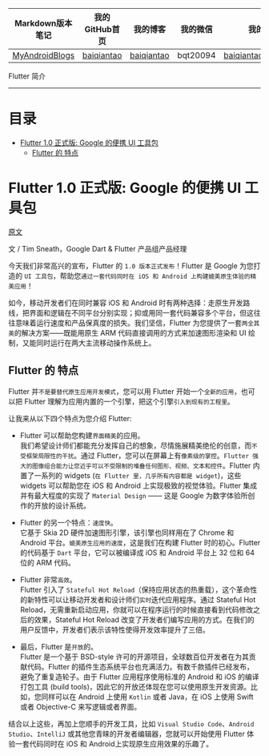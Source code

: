 | Markdown版本笔记 | 我的GitHub首页 | 我的博客 | 我的微信 | 我的邮箱 |  
| :------------: | :------------: | :------------: | :------------: | :------------: |  
| [MyAndroidBlogs][Markdown] | [baiqiantao][GitHub] | [baiqiantao][博客] | bqt20094 | baiqiantao@sina.com |  
  
[Markdown]:https://github.com/baiqiantao/MyAndroidBlogs  
[GitHub]:https://github.com/baiqiantao  
[博客]:http://www.cnblogs.com/baiqiantao/  
  
Flutter 简介  
***  
目录  
===  

- [Flutter 1.0 正式版: Google 的便携 UI 工具包](#Flutter-10-正式版-Google-的便携-UI-工具包)
	- [Flutter 的 特点](#Flutter-的-特点)
  
# Flutter 1.0 正式版: Google 的便携 UI 工具包  
[原文](https://mp.weixin.qq.com/s/hCIN42OMmmc6HkOveegwWQ)  
  
文 / Tim Sneath，Google Dart & Flutter 产品组产品经理  
  
今天我们非常高兴的宣布，Flutter 的 `1.0 版本正式发布`！Flutter 是 Google 为您打造的 `UI 工具包`，帮助您`通过一套代码同时在 iOS 和 Android 上构建媲美原生体验的精美应用`！  
  
如今，移动开发者们在同时兼容 iOS 和 Android 时有两种选择：走原生开发路线，把界面和逻辑在不同平台分别实现；抑或用同一套代码兼容多个平台，但这往往意味着运行速度和产品保真度的损失。我们坚信，Flutter 为您提供了一套`两全其美`的解决方案——既能用原生 ARM 代码直接调用的方式来加速图形渲染和 UI 绘制，又能同时运行在两大主流移动操作系统上。  
  
## Flutter 的 特点  
Flutter 并`不是要替代原生应用开发模式`，您可以用 Flutter 开始一个`全新的应用`，也可以把 Flutter 理解为应用内置的一个引擎，把这个引擎`引入到现有的工程里`。  
  
让我来从以下四个特点为您介绍 Flutter:   
  
- Flutter 可以帮助您构建`界面精美`的应用。  
我们希望设计师们都能充分发挥自己的想象，尽情施展精美绝伦的创意，而`不受框架局限性的干扰`。通过 Flutter，您可以在屏幕上有`像素级的掌控`。`Flutter 强大的图像组合能力让您近乎可以不受限制的堆叠任何图形、视频、文本和控件`。Flutter 内置了一系列的 widgets (`在 Flutter 里，几乎所有内容都是 widget`)，这些 widgets 可以帮助您在 iOS 和 Android 上实现极致的视觉体验。Flutter 集成并有最大程度的实现了 `Material Design` —— 这是 Google 为数字体验所创作的开放的设计系统。  
  
- Flutter 的另一个特点：`速度快`。  
它基于 Skia 2D 硬件加速图形引擎，该引擎也同样用在了 Chrome 和 Android 平台。`媲美原生应用的速度`，这是我们在构建 Flutter 时的初心。Flutter 的代码基于 `Dart` 平台，它可以被编译成 iOS 和 Android 平台上 32 位和 64 位的 ARM 代码。  
  
- Flutter 非常`高效`。  
Flutter 引入了 `Stateful Hot Reload`（保持应用状态的热重载），这个革命性的新特性可以让移动开发者和设计师们`实时`迭代应用程序。通过 Stateful Hot Reload，无需重新启动应用，你就可以在程序运行的时候直接看到代码修改之后的效果，Stateful Hot Reload 改变了开发者们编写应用的方式。在我们的用户反馈中，开发者们表示该特性使得开发效率提升了三倍。  
  
- 最后，Flutter 是`开放`的。  
Flutter 是一个基于 BSD-style 许可的开源项目，全球数百位开发者在为其贡献代码。Flutter 的插件生态系统平台也充满活力。有数千款插件已经发布，避免了重复造轮子。由于 Flutter 应用程序使用标准的 Android 和 iOS 的编译打包工具 (build tools)，因此它的开放还体现在您可以使用原生开发资源。比如，您同样可以在 Android 上使用 `Kotlin` 或者 Java，在 iOS 上使用 Swift 或者 Objective-C 来写逻辑或者界面。  
  
结合以上这些，再加上您顺手的开发工具，比如 `Visual Studio Code`、`Android Studio`、`IntelliJ` 或其他您青睐的开发者编辑器，您就可以开始使用 Flutter 体验一套代码同时在 iOS 和 Android上实现原生应用效果的乐趣了。  
  
